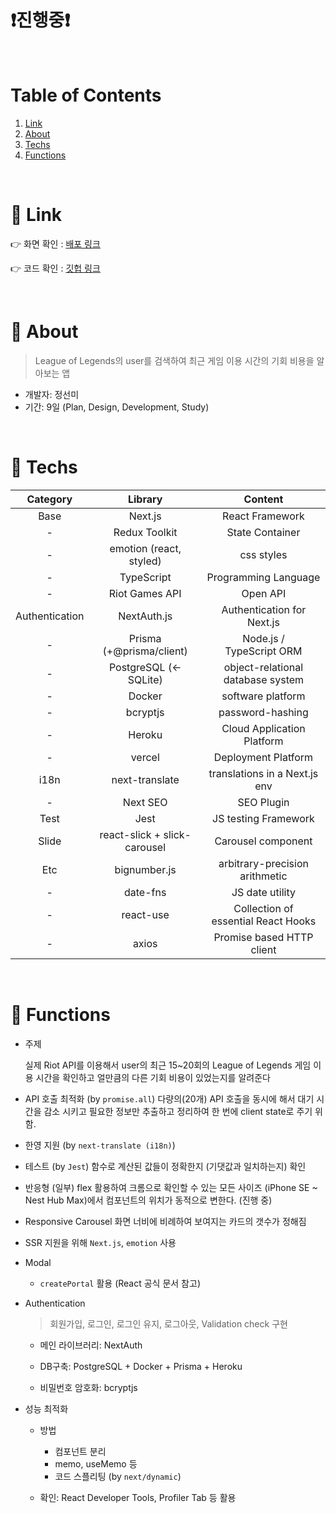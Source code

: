 # ❗️진행중❗️

<br/>

# Table of Contents

1. [Link](#main1)
2. [About](#main2)
3. [Techs](#main3)
4. [Functions](#main4)

<br/>

# 📌 Link<a name="main1"></a>

👉 화면 확인 : [배포 링크](https://while-you-were-playing-lol.vercel.app/)

👉 코드 확인 : [깃헙 링크](https://github.com/katej927/while-you-were-playing-lol)

<br/>

# 📌 About<a name="main2"></a>

> League of Legends의 user를 검색하여 최근 게임 이용 시간의 기회 비용을 알아보는 앱

- 개발자: 정선미
- 기간: 9일 (Plan, Design, Development, Study)

<br/>

# 📌 Techs<a name="main3"></a>

|    Category    |           Library            |               Content               |
| :------------: | :--------------------------: | :---------------------------------: |
|      Base      |           Next.js            |           React Framework           |
|       -        |        Redux Toolkit         |           State Container           |
|       -        |   emotion (react, styled)    |             css styles              |
|       -        |          TypeScript          |        Programming Language         |
|       -        |        Riot Games API        |              Open API               |
| Authentication |         NextAuth.js          |     Authentication for Next.js      |
|       -        |   Prisma (+@prisma/client)   |      Node.js / TypeScript ORM       |
|       -        |    PostgreSQL (← SQLite)     |  object-relational database system  |
|       -        |            Docker            |          software platform          |
|       -        |           bcryptjs           |          password-hashing           |
|       -        |            Heroku            |     Cloud Application Platform      |
|       -        |            vercel            |         Deployment Platform         |
|      i18n      |        next-translate        |    translations in a Next.js env    |
|       -        |           Next SEO           |             SEO Plugin              |
|      Test      |             Jest             |        JS testing Framework         |
|     Slide      | react-slick + slick-carousel |         Carousel component          |
|      Etc       |         bignumber.js         |   arbitrary-precision arithmetic    |
|       -        |           date-fns           |           JS date utility           |
|       -        |          react-use           | Collection of essential React Hooks |
|       -        |            axios             |      Promise based HTTP client      |

<br/>

# 📌 Functions<a name="main4"></a>

- 주제

  실제 Riot API를 이용해서 user의 최근 15~20회의 League of Legends 게임 이용 시간을 확인하고 얼만큼의 다른 기회 비용이 있었는지를 알려준다

- API 호출 최적화 (by `promise.all`)
  다량의(20개) API 호출을 동시에 해서 대기 시간을 감소 시키고 필요한 정보만 추출하고 정리하여 한 번에 client state로 주기 위함.
- 한영 지원 (by `next-translate (i18n)`)
- 테스트 (by `Jest`)
  함수로 계산된 값들이 정확한지 (기댓값과 일치하는지) 확인
- 반응형 (일부) flex 활용하여 크롬으로 확인할 수 있는 모든 사이즈 (iPhone SE ~ Nest Hub Max)에서 컴포넌트의 위치가 동적으로 변한다.
  (진행 중)
- Responsive Carousel
  화면 너비에 비례하여 보여지는 카드의 갯수가 정해짐
- SSR 지원을 위해 `Next.js`, `emotion` 사용
- Modal
  - `createPortal` 활용 (React 공식 문서 참고)
- Authentication

  > 회원가입, 로그인, 로그인 유지, 로그아웃, Validation check 구현

  - 메인 라이브러리: NextAuth

  - DB구축: PostgreSQL + Docker + Prisma + Heroku
  - 비밀번호 암호화: bcryptjs

- 성능 최적화

  - 방법

    - 컴포넌트 분리
    - memo, useMemo 등
    - 코드 스플리팅 (by `next/dynamic`)

  - 확인: React Developer Tools, Profiler Tab 등 활용
